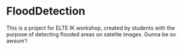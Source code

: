 # FloodDetection
This is a project for ELTE IK workshop, created by students with the purpose of detecting flooded areas on satelite images.
Gunna be so awsum'!
